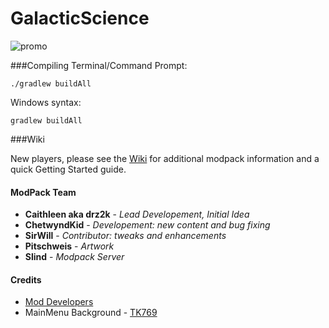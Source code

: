 # GalacticScience
![promo](http://i.imgur.com/mNjrk0a.jpg)

###Compiling
Terminal/Command Prompt:

    ./gradlew buildAll

Windows syntax:

    gradlew buildAll
    
###Wiki

New players, please see the [Wiki](https://github.com/MyM-ModpackTeam/GalacticScience/wiki) for additional modpack information and a quick Getting Started guide.

#### ModPack Team
- **Caithleen aka drz2k** - *Lead Developement, Initial Idea*
- **ChetwyndKid** - *Developement: new content and bug fixing*
- **SirWill** - *Contributor: tweaks and enhancements*
- **Pitschweis** - *Artwork*
- **Slind** - *Modpack Server*

#### Credits
- [Mod Developers](https://github.com/MyM-ModpackTeam/GalacticScience/blob/master/credits.rst)
- MainMenu Background - [TK769](http://tk769.deviantart.com)
